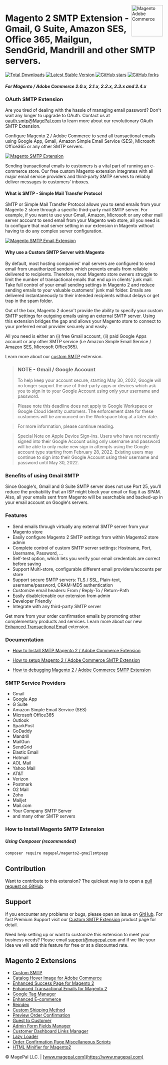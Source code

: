 <a href="https://www.magepal.com" title="Magento Extensions" ><img src="https://image.ibb.co/dHBkYH/Magepal_logo.png" width="100" align="right" title="Magento Adobe Commerce" /></a>

# Magento 2 SMTP Extension - Gmail, G Suite, Amazon SES, Office 365, Mailgun, SendGrid, Mandrill and other SMTP servers.

[![Total Downloads](https://poser.okvpn.org/magepal/magento2-gmailsmtpapp/downloads)](https://www.magepal.com/magento2/extensions/custom-smtp.html)
[![Latest Stable Version](https://poser.okvpn.org/magepal/magento2-gmailsmtpapp/v/stable)](https://www.magepal.com/magento2/extensions/custom-smtp.html)
[![GitHub stars](https://img.shields.io/github/stars/magepal/magento2-gmail-smtp-app.svg)](https://www.magepal.com/magento2/extensions/custom-smtp.html)
[![GitHub forks](https://img.shields.io/github/forks/magepal/magento2-gmail-smtp-app.svg)](https://www.magepal.com/magento2/extensions/custom-smtp.html)

##### For Magento / Adobe Commerce 2.0.x, 2.1.x, 2.2.x, 2.3.x and 2.4.x


### OAuth SMTP Extension
Are you tired of dealing with the hassle of managing email password? Don't wait any longer to upgrade to OAuth. Contact us at <a href="mailto:oauth.smtp@MagePal.com">oauth.smtp@MagePal.com</a> to learn more about our revolutionary OAuth SMTP Extension.

Configure Magento 2 / Adobe Commerce to send all transactional emails using Google App, Gmail, Amazon Simple Email Service (SES), Microsoft Office365 or any other SMTP servers.

<a href="https://bit.ly/mp-gh-smpt"><img src="https://user-images.githubusercontent.com/1415141/90457464-9a4ce380-e0c9-11ea-8aea-61d4f7cb679b.jpg" alt="Magento SMTP Extension" /></a>

Sending transactional emails to customers is a vital part of running an e-commerce store. Our free custom Magento extension integrates with all major email service providers and third-party SMTP servers to reliably deliver messages to customers' inboxes.

#### What is SMTP - Simple Mail Transfer Protocol
SMTP or Simple Mail Transfer Protocol allows you to send emails from your Magento 2 store through a specific third-party mail SMTP server. For example, if you want to use your Gmail, Amazon, Microsoft or any other mail server account to send email from your Magento web store, all you need is to configure that mail server setting in our extension in Magento without having to do any complex server configuration.

<a href="https://bit.ly/mp-gh-smpt"><img src="https://image.ibb.co/ecWinc/Mage_Pal_Magento_2_SMTP_Extension.gif" alt="Magento SMTP Email Extension" /></a>

#### Why use a Custom SMTP Server with Magento

By default, most hosting companies' mail servers are configured to send email from unauthorized senders which prevents emails from reliable delivered to recipients. Therefore, most Magento store owners struggle to limit the number of transactional emails that end up in clients' junk mail. Take full control of your email sending settings in Magento 2 and reduce sending emails to your valuable customers' junk mail folder. Emails are delivered instantaneously to their intended recipients without delays or get trap in the spam folder.

Out of the box, Magento 2 doesn't provide the ability to specify your custom SMTP settings for outgoing emails using an external SMTP server. Using this extension bridges the gap and allows your Magento store to connect to your preferred email provider securely and easily.

All you need is either an (i) free Gmail account, (ii) paid Google Apps account or any other SMTP service (i.e Amazon Simple Email Service / Amazon SES, Microsoft Office365).

Learn more about our [custom SMTP](https://www.magepal.com/magento2/extensions/custom-smtp.html?utm_source=Custom%20SMTP&utm_medium=GitHub%20Learn%20More) extension.


> ### NOTE - Gmail / Google Account
>To help keep your account secure, starting May 30, 2022, ​​Google will no longer support the use of third-party apps or devices which ask you to sign in to your Google Account using only your username and password.

>Please note this deadline does not apply to Google Workspace or Google Cloud Identity customers. The enforcement date for these customers will be announced on the Workspace blog at a later date.

>For more information, please continue reading.

>Special Note on Apple Device Sign-Ins. Users who have not recently signed into their Google Account using only username and password will be able to only make new sign in attempts using the Google account type starting from February 28, 2022. Existing users may continue to sign into their Google Account using their username and password until May 30, 2022.


### Benefits of using Gmail SMTP
Since Google's, Gmail and G Suite SMTP server does not use Port 25, you'll reduce the probability that an ISP might block your email or flag it as SPAM. Also, all your emails sent from Magento will be searchable and backed-up in your email account on Google's servers.

### Features
* Send emails through virtually any external SMTP server from your Magento store
* Easily configure Magento 2 SMTP settings from within Magento2 store admin
* Complete control of custom SMTP server settings: Hostname, Port, Username, Password, ...
* Self-test option, which lets you verify your email credentials are correct before saving
* Support Multi-store, configurable different email providers/accounts per store
* Support secure SMTP servers: TLS / SSL, Plain-text, username/password, CRAM-MD5 authentication
* Customize email headers: From / Reply-To / Return-Path
* Easily disable/enable our extension from admin
* Developer Friendly
* Integrate with any third-party SMTP server

Get more from your order confirmation emails by promoting other complementary products and services.
Learn more about our new <a href="https://www.magepal.com/enhanced-transactional-emails.html?utm_source=ete&utm_medium=GitHub%20Learn%20More" target="_blank">Enhanced Transactional Email</a> extension.

### Documentation

 - [How to Install SMTP Magento 2 / Adobe Commerce Extension](https://www.magepal.com/help/docs/smtp-magento/?utm_source=smtp&utm_medium=github#installation)

- [How to setup Magento 2 / Adobe Commerce SMTP Extension](https://www.magepal.com/help/docs/smtp-magento/?utm_source=smtp&utm_medium=github#configuration)

- [How to debugging Magento 2 / Adobe Commerce SMTP Extension](https://www.magepal.com/help/docs/smtp-magento/?utm_source=smtp&utm_medium=github#debug)


### SMTP Service Providers
 * Gmail
 * Google App
 * G Suite
 * Amazon Simple Email Service (SES)
 * Microsoft Office365
 * Outlook
 * SparkPost
 * GoDaddy
 * Mandrill
 * MailGun
 * SendGrid
 * Elastic Email
 * Hotmail
 * AOL Mail
 * Yahoo Mail
 * AT&T
 * Verizon
 * Postmark
 * O2 Mail
 * Zoho
 * Mailjet
 * Mail.com
 * Your Company SMTP Server
 * and many other SMTP servers

### How to Install Magento SMTP Extension

##### Using Composer (recommended)

```sh
composer require magepal/magento2-gmailsmtpapp
```

Contribution
---
Want to contribute to this extension? The quickest way is to open a [pull request on GitHub](https://docs.github.com/en/free-pro-team@latest/github/collaborating-with-issues-and-pull-requests/about-pull-requests).

Support
---
If you encounter any problems or bugs, please open an issue on [GitHub](https://github.com/magepal/magento2-gmail-smtp-app/issues). For fast Premium Support visit our [Custom SMTP Extension](https://www.magepal.com/magento2/extensions/custom-smtp.html?utm_source=Custom%20SMTP&utm_medium=GitHub%20Premium%20Support) product page for detail.

Need help setting up or want to customize this extension to meet your business needs? Please email support@magepal.com and if we like your idea we will add this feature for free or at a discounted rate.

Magento 2 Extensions
---
- [Custom SMTP](https://www.magepal.com/magento2/extensions/custom-smtp.html)
- [Catalog Hover Image for Adobe Commerce](https://www.magepal.com/magento2/extensions/catalog-hover-image-for-magento.html)
- [Enhanced Success Page for Magento 2](https://www.magepal.com/magento2/extensions/enhanced-success-page.html)
- [Enhanced Transactional Emails for Magento 2](https://www.magepal.com/magento2/extensions/enhanced-transactional-emails.html)
- [Google Tag Manager](https://www.magepal.com/magento2/extensions/google-tag-manager.html)
- [Enhanced E-commerce](https://www.magepal.com/magento2/extensions/enhanced-ecommerce-for-google-tag-manager.html)
- [Reindex](https://www.magepal.com/magento2/extensions/reindex.html)
- [Custom Shipping Method](https://www.magepal.com/magento2/extensions/custom-shipping-rates-for-magento-2.html)
- [Preview Order Confirmation](https://www.magepal.com/magento2/extensions/preview-order-confirmation-page-for-magento-2.html)
- [Guest to Customer](https://www.magepal.com/magento2/extensions/guest-to-customer.html)
- [Admin Form Fields Manager](https://www.magepal.com/magento2/extensions/admin-form-fields-manager-for-magento-2.html)
- [Customer Dashboard Links Manager](https://www.magepal.com/magento2/extensions/customer-dashboard-links-manager-for-magento-2.html)
- [Lazy Loader](https://www.magepal.com/magento2/extensions/lazy-load.html)
- [Order Confirmation Page Miscellaneous Scripts](https://www.magepal.com/magento2/extensions/order-confirmation-miscellaneous-scripts-for-magento-2.html)
- [HTML Minifier for Magento2](https://www.magepal.com/magento2/extensions/html-minifier.html)

© MagePal LLC. | [www.magepal.com](https://www.magepal.com)
